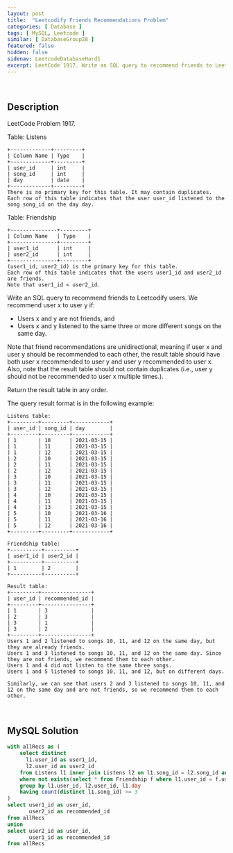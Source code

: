 ```yaml
---
layout: post
title:  "Leetcodify Friends Recommendations Problem"
categories: [ Database ]
tags: [ MySQL, Leetcode ]
similar: [ DatabaseGroup28 ]
featured: false
hidden: false
sidenav: LeetcodeDatabaseHard1
excerpt: LeetCode 1917. Write an SQL query to recommend friends to Leetcodify users.
---
```


<br />

## Description

LeetCode Problem 1917. 

Table: Listens

```
+-------------+---------+
| Column Name | Type    |
+-------------+---------+
| user_id     | int     |
| song_id     | int     |
| day         | date    |
+-------------+---------+
There is no primary key for this table. It may contain duplicates.
Each row of this table indicates that the user user_id listened to the song song_id on the day day.
```

Table: Friendship
```
+---------------+---------+
| Column Name   | Type    |
+---------------+---------+
| user1_id      | int     |
| user2_id      | int     |
+---------------+---------+
(user1_id, user2_id) is the primary key for this table.
Each row of this table indicates that the users user1_id and user2_id are friends.
Note that user1_id < user2_id.
```

Write an SQL query to recommend friends to Leetcodify users. We recommend user x to user y if:

* Users x and y are not friends, and
* Users x and y listened to the same three or more different songs on the same day.

Note that friend recommendations are unidirectional, meaning if user x and user y should be recommended to each other, the result table should have both user x recommended to user y and user y recommended to user x. Also, note that the result table should not contain duplicates (i.e., user y should not be recommended to user x multiple times.).

Return the result table in any order.

The query result format is in the following example:

 
```
Listens table:
+---------+---------+------------+
| user_id | song_id | day        |
+---------+---------+------------+
| 1       | 10      | 2021-03-15 |
| 1       | 11      | 2021-03-15 |
| 1       | 12      | 2021-03-15 |
| 2       | 10      | 2021-03-15 |
| 2       | 11      | 2021-03-15 |
| 2       | 12      | 2021-03-15 |
| 3       | 10      | 2021-03-15 |
| 3       | 11      | 2021-03-15 |
| 3       | 12      | 2021-03-15 |
| 4       | 10      | 2021-03-15 |
| 4       | 11      | 2021-03-15 |
| 4       | 13      | 2021-03-15 |
| 5       | 10      | 2021-03-16 |
| 5       | 11      | 2021-03-16 |
| 5       | 12      | 2021-03-16 |
+---------+---------+------------+

Friendship table:
+----------+----------+
| user1_id | user2_id |
+----------+----------+
| 1        | 2        |
+----------+----------+

Result table:
+---------+----------------+
| user_id | recommended_id |
+---------+----------------+
| 1       | 3              |
| 2       | 3              |
| 3       | 1              |
| 3       | 2              |
+---------+----------------+
Users 1 and 2 listened to songs 10, 11, and 12 on the same day, but they are already friends.
Users 1 and 3 listened to songs 10, 11, and 12 on the same day. Since they are not friends, we recommend them to each other.
Users 1 and 4 did not listen to the same three songs.
Users 1 and 5 listened to songs 10, 11, and 12, but on different days.

Similarly, we can see that users 2 and 3 listened to songs 10, 11, and 12 on the same day and are not friends, so we recommend them to each other.
```

<br />

## MySQL Solution


```sql
with allRecs as (
	select distinct
	  l1.user_id as user1_id,
	  l2.user_id as user2_id
	from Listens l1 inner join Listens l2 on l1.song_id = l2.song_id and l1.day=l2.day and l1.user_id < l2.user_id
	where not exists(select * from Friendship f where l1.user_id = f.user1_id and l2.user_id = f.user2_id)
	group by l1.user_id, l2.user_id, l1.day
	having count(distinct l1.song_id) >= 3
) 
select user1_id as user_id,
       user2_id as recommended_id
from allRecs
union
select user2_id as user_id,
       user1_id as recommended_id
from allRecs
```
